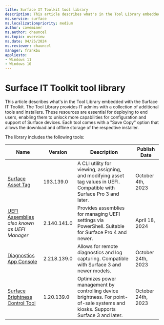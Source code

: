 ```yaml
---
title: Surface IT Toolkit tool library
description: This article describes what's in the Tool Library embedded with the Surface IT Toolkit.
ms.service: surface
ms.localizationpriority: medium
author: coveminer
ms.author: chauncel
ms.topic: overview
ms.date: 04/25/2024
ms.reviewer: chauncel
manager: frankbu
appliesto:
- Windows 11
- Windows 10
---
```


# Surface IT Toolkit tool library

This article describes what's in the Tool Library embedded with the Surface IT Toolkit. The Tool Library provides IT admins with a collection of additional tools and installers. These resources are essential for deploying to end users, enabling them to unlock more capabilities for configuration and support of Surface devices. Each tool comes with a "Save Copy" option that allows the download and offline storage of the respective installer.

<!--The tools included in the library are kept up to date, ensuring that IT professionals have access to the latest versions for efficient and secure management of devices. Each tool comes with a "Save Copy" option, allowing IT admins to download and save a copy of the installer for the respective tool. This ensures that admins have the installers available for immediate or future deployment, even if offline access is required.

The Tool Library in the Surface IT Toolkit is a centralized repository that provides IT admins with a suite of tools essential for the configuration and support of Surface devices. This library ensures that the most up-to-date versions of each tool are readily available for deployment.-->

The library includes the following tools:

| Name                          | Version   | Description                                                                                                           | Publish Date       |
| ----------------------------- | --------- | --------------------------------------------------------------------------------------------------------------------- | ------------------ |
| [Surface Asset Tag](assettag.md)             | 193.139.0 | A CLI utility for viewing, assigning, and modifying asset tag values in UEFI. Compatible with Surface Pro 3 and later. | October 4th, 2023  |
| [UEFI Assemblies](surface-uefi-manager.md)<br>*also known as UEFI Manager*              | 2.140.141.0 | Provides assemblies for managing UEFI settings via PowerShell. Suitable for Surface Pro 4 and newer.                  | April 18, 2024    |
| [Diagnostics App Console](surface-diagnostic-toolkit-command-line.md)       | 2.218.139.0 | Allows for remote diagnostics and log capturing. Compatible with Surface 3 and newer models.                          | October 24th, 2023 |
| [Surface Brightness Control Tool](microsoft-surface-brightness-control.md) | 1.20.139.0 | Optimizes power management by controlling device brightness. For point-of-sale systems and kiosks. Supports Surface 3 and later. | October 24th, 2023 |

